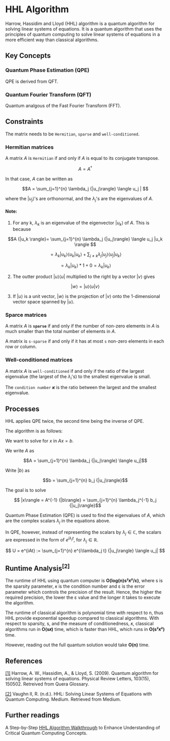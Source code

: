 # HHL Algorithm

Harrow, Hassidim and Lloyd (HHL) algorithm is a quantum algorithm for solving linear systems of equations. It is a quantum algorithm that uses the principles of quantum computing to solve linear systems of equations in a more efficient way than classical algorithms.

## Key Concepts

### Quantum Phase Estimation (QPE)

QPE is derived from QFT.

### Quantum Fourier Transform (QFT)

Quantum analgous of the Fast Fourier Transform (FFT).



## Constraints

The matrix needs to be `Hermitian`, `sparse` and `well-conditioned`.


### Hermitian matrices

A matrix $A$ is `Hermitian` if and only if $A$ is equal to its conjugate transpose.

$$A = A^\dagger$$

In that case, $A$ can be written as

$$A = \sum_{j=1}^{n} \lambda_j {|u_j\rangle} \langle u_j | $$

where the $|u_j\rangle$'s are orthonormal, and the $\lambda_j$'s are the eigenvalues of $A$. 


#### Note:

1. For any k, $\lambda_k$ is an eigenvalue of the eigenvector $|u_k\rangle$ of $A$. This is because 

$$A {|u_k \rangle}= \sum_{j=1}^{n} \lambda_j {|u_j\rangle} \langle u_j |u_k \rangle $$

$$ = \lambda_k {|u_k\rangle} \langle u_k |u_k \rangle + \sum_{j \neq k} \lambda_j {|u_j\rangle} \langle u_j |u_k \rangle $$ 

$$ = \lambda_k {|u_k\rangle} * 1 + 0 = \lambda_k {|u_k\rangle} $$



2. The outter product $|u\rangle \langle u|$ multiplied to the right by a vector $|v\rangle$ gives

$$|w\rangle = {|u\rangle} \langle u | v\rangle$$

3. If $|u\rangle$ is a unit vector, $|w\rangle$ is the projection of $|v\rangle$ onto the 1-dimensional vector space spanned by $|u\rangle$.

### Sparce matrices

A matrix $A$ is **`sparse`** if and only if the number of non-zero elements in $A$ is much smaller than the total number of elements in $A$.

A matrix is `s-sparse` if and only if it has at most `s` non-zero elements in each row or column. 

### Well-conditioned matrices

A matrix $A$ is `well-conditioned` if and only if the ratio of the largest eigenvalue (the largest of the $\lambda_i$'s) to the smallest eigenvalue is small. 

The `condition number` **$\kappa$** is the ratio between the largest and the smallest eigenvalue. 

## Processes

HHL applies QPE twice, the second time being the inverse of QPE.

The algorithm is as follows:

We want to solve for $x$ in $Ax=b$. 

We write $A$ as 

$$A = \sum_{j=1}^{n} \lambda_j {|u_j\rangle} \langle u_j|$$

Write $|b\rangle$ as 

$$b = \sum_{j=1}^{n} b_j {|u_j\rangle}$$

The goal is to solve

$$ |x\rangle = A^{-1} {|b\rangle} = \sum_{j=1}^{n} \lambda_j^{-1} b_j {|u_j\rangle}$$


Quantum Phase Estimation (QPE) is used to find the eigenvalues of $A$, which are the complex scalars $\lambda_j$ in the equations above. 

In QPE, however, instead of representing the scalars by $\lambda_j \in \mathbb{C}$, 
the scalars are expressed in the form of $e^{i\lambda_j t}$, for $\lambda_j \in \mathbb{R}$.

$$
U = e^{iAt} := \sum_{j=1}^{n} e^{i\lambda_j t} {|u_j\rangle} \langle u_j|
$$


<!--
1. Initialize a quantum state $|\psi\rangle = \sum_{j=1}^{n} \alpha_j |j\rangle$.
2. Apply the QFT to $|\psi\rangle$ to obtain $|\psi'\rangle = \sum_{j=1}^{n} \alpha_j |j\rangle$.
3. Apply the matrix $A$ to $|\psi'\rangle$ to obtain $A|\psi'\rangle = \sum_{j=1}^{n} \lambda_j \alpha_j |j\rangle$.
-->



## Runtime Analysis<sup>[2]</sup>

The runtime of HHL using quantum computer is **O(log(n)s²𝜅²/ε)**, where s is the sparsity parameter, 𝜅 is the condition number and ε is the error parameter which controls the precision of the result. Hence, the higher the required precision, the lower the ε value and the longer it takes to execute the algorithm. 

The runtime of classical algorithm is polynomial time with respect to n, thus HHL provide exponential speedup compared to classical algorithms. With respect to sparsity, s, and the measure of conditionedness, 𝜅, classical algorithms run in **O(s𝜅)** time, which is faster than HHL, which runs in **O(s²𝜅²)** time. 

However, reading out the full quantum solution would take **O(n)** time. 

## References

[[1]](https://www.quera.com/glossary/hhl)
Harrow, A. W., Hassidim, A., & Lloyd, S. (2009). Quantum algorithm for solving linear systems of equations. Physical Review Letters, 103(15), 150502. Retreived from Quera Glossary.

[[2]](https://medium.com/mit-6-s089-intro-to-quantum-computing/hhl-solving-linear-systems-of-equations-with-quantum-computing-efb07eb32f74) 
Vaughn II, R. (n.d.). HHL: Solving Linear Systems of Equations with Quantum Computing. Medium. Retrieved from Medium.

## Further readings

A Step-by-Step [HHL Algorithm Walkthrough](https://arxiv.org/abs/2108.09004) to Enhance Understanding of Critical Quantum Computing Concepts. 


